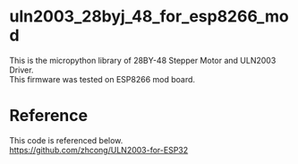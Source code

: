 # uln2003_28byj_48_for_esp8266_mod
This is the micropython library of 28BY-48 Stepper Motor and ULN2003 Driver.<br/>
This firmware was tested on ESP8266 mod board.  

# Reference
This code is referenced below.<br/>
https://github.com/zhcong/ULN2003-for-ESP32
